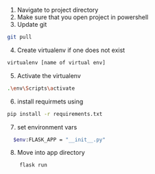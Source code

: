 1. Navigate to project directory
2. Make sure that you open project in powershell 
3. Update git
```bash
git pull
``` 
4. Create virtualenv if one does not exist
```bash
virtualenv [name of virtual env]
``` 
5. Activate the virtualenv
```bash
.\env\Scripts\activate
```
6. install requirmets using 
```bash
pip install -r requirements.txt
```
7. set environment vars
```bash
  $env:FLASK_APP = "__init__.py"
``` 

8. Move into app directory 
```bash
    flask run
```

